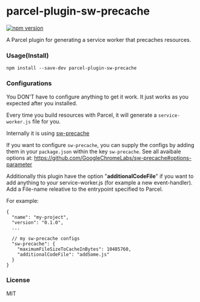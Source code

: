 # parcel-plugin-sw-precache

[![npm version](https://badge.fury.io/js/parcel-plugin-sw-precache.svg)](https://badge.fury.io/js/parcel-plugin-sw-precache)

A Parcel plugin for generating a service worker that precaches resources.

### Usage(Install)

`npm install --save-dev parcel-plugin-sw-precache`

### Configurations

You DON'T have to configure anything to get it work. It just works as you expected after you installed.

Every time you build resources with Parcel, it will generate a `service-worker.js` file for you.

Internally it is using [sw-precache](https://github.com/GoogleChromeLabs/sw-precache)

If you want to configure `sw-precache`, you can supply the configs by adding them in your `package.json` within the key `sw-precache`. See all avaibale options at: https://github.com/GoogleChromeLabs/sw-precache#options-parameter

Additionally this plugin have the option "**additionalCodeFile**" if you want to add anything to your service-worker.js (for example a new event-handler). Add a File-name releative to the entrypoint specified to Parcel.

For example:

```
{
  "name": "my-project",
  "version": "0.1.0",
  ...

  // my sw-precache configs
  "sw-precache": {
    "maximumFileSizeToCacheInBytes": 10485760,
    "additionalCodeFile": "addSome.js"
  }
}
```

### License

MIT
